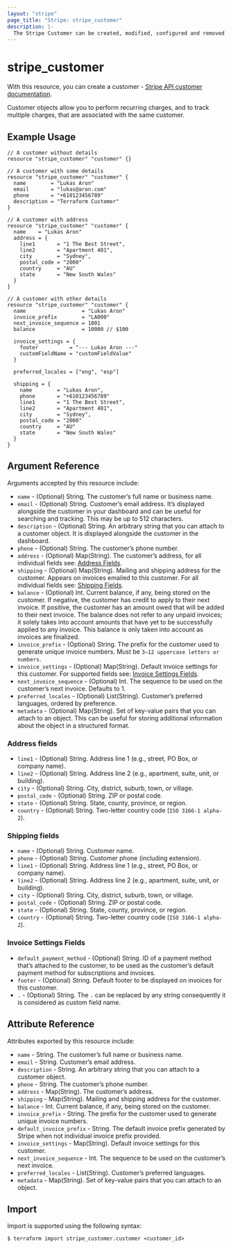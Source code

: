 ```yaml
---
layout: "stripe"
page_title: "Stripe: stripe_customer"
description: |- 
  The Stripe Customer can be created, modified, configured and removed by this resource.
---
```


# stripe_customer

With this resource, you can create a customer - [Stripe API customer documentation](https://stripe.com/docs/api/customers).

Customer objects allow you to perform recurring charges, and to track multiple charges, 
that are associated with the same customer.

## Example Usage

```hcl
// A customer without details
resource "stripe_customer" "customer" {}

// A customer with some details
resource "stripe_customer" "customer" {
  name        = "Lukas Aron"
  email       = "lukas@aron.com"
  phone       = "+610123456789"
  description = "Terraform Customer"
}

// A customer with address
resource "stripe_customer" "customer" {
  name    = "Lukas Aron"
  address = {
    line1       = "1 The Best Street",
    line2       = "Apartment 401",
    city        = "Sydney",
    postal_code = "2000"
    country     = "AU"
    state       = "New South Wales"
  }
}

// A customer with other details
resource "stripe_customer" "customer" {
  name                  = "Lukas Aron"
  invoice_prefix        = "LA000"
  next_invoice_sequence = 1001
  balance               = 10000 // $100

  invoice_settings = {
    footer          = "--- Lukas Aron ---"
    customFieldName = "customFieldValue"
  }

  preferred_locales = ["eng", "esp"]

  shipping = {
    name        = "Lukas Aron",
    phone       = "+610123456789"
    line1       = "1 The Best Street",
    line2       = "Apartment 401",
    city        = "Sydney",
    postal_code = "2000"
    country     = "AU"
    state       = "New South Wales"
  }
}
```

## Argument Reference

Arguments accepted by this resource include:

* `name` - (Optional) String. The customer’s full name or business name.
* `email` - (Optional) String. Customer’s email address. It’s displayed alongside the customer in your dashboard and can be useful for searching and tracking. This may be up to 512 characters.
* `description` - (Optional) String. An arbitrary string that you can attach to a customer object. It is displayed alongside the customer in the dashboard.
* `phone` - (Optional) String. The customer’s phone number.
* `address` - (Optional) Map(String). The customer’s address, for all individual fields see: [Address Fields](#address-fields). 
* `shipping` - (Optional) Map(String). Mailing and shipping address for the customer. Appears on invoices emailed to this customer. For all individual fields see: [Shipping Fields](#shipping-fields).
* `balance` - (Optional) Int. Current balance, if any, being stored on the customer. If negative, the customer has credit to apply to their next invoice. If positive, the customer has an amount owed that will be added to their next invoice. The balance does not refer to any unpaid invoices; it solely takes into account amounts that have yet to be successfully applied to any invoice. This balance is only taken into account as invoices are finalized.
* `invoice_prefix` - (Optional) String. The prefix for the customer used to generate unique invoice numbers. Must be `3–12 uppercase letters or numbers`.
* `invoice_settings` - (Optional) Map(String). Default invoice settings for this customer. For supported fields see: [Invoice Settings Fields](#invoice-settings-fields).
* `next_invoice_sequence` - (Optional) Int. The sequence to be used on the customer’s next invoice. Defaults to 1.
* `preferred_locales` - (Optional) List(String). Customer’s preferred languages, ordered by preference.
* `metadata` - (Optional) Map(String). Set of key-value pairs that you can attach to an object. This can be useful for storing additional information about the object in a structured format.

### Address fields
* `line1` - (Optional) String. Address line 1 (e.g., street, PO Box, or company name).
* `line2` - (Optional) String. Address line 2 (e.g., apartment, suite, unit, or building).
* `city` - (Optional) String. City, district, suburb, town, or village.
* `postal_code` - (Optional) String. ZIP or postal code.
* `state` - (Optional) String. State, county, province, or region.
* `country` - (Optional) String. Two-letter country code (`ISO 3166-1 alpha-2`).

### Shipping fields
* `name` - (Optional) String. Customer name.
* `phone` - (Optional) String. Customer phone (including extension).
* `line1` - (Optional) String. Address line 1 (e.g., street, PO Box, or company name).
* `line2` - (Optional) String. Address line 2 (e.g., apartment, suite, unit, or building).
* `city` - (Optional) String. City, district, suburb, town, or village.
* `postal_code` - (Optional) String. ZIP or postal code.
* `state` - (Optional) String. State, county, province, or region.
* `country` - (Optional) String. Two-letter country code (`ISO 3166-1 alpha-2`).

### Invoice Settings Fields
* `default_payment_method` - (Optional) String. ID of a payment method that’s attached to the customer, to be used as the customer’s default payment method for subscriptions and invoices.
* `footer` - (Optional) String. Default footer to be displayed on invoices for this customer.
* `.` - (Optional) String. The `.` can be replaced by any string consequently it is considered as custom field name. 

## Attribute Reference

Attributes exported by this resource include:

* `name` - String. The customer’s full name or business name.
* `email` - String. Customer’s email address.
* `description` - String. An arbitrary string that you can attach to a customer object.
* `phone` - String. The customer’s phone number.
* `address` - Map(String). The customer’s address.
* `shipping` - Map(String). Mailing and shipping address for the customer.
* `balance` - Int. Current balance, if any, being stored on the customer. 
* `invoice_prefix` - String. The prefix for the customer used to generate unique invoice numbers.
* `default_invoice_prefix` - String. The default invoice prefix generated by Stripe when not individual invoice prefix provided.
* `invoice_settings` - Map(String). Default invoice settings for this customer.
* `next_invoice_sequence` - Int. The sequence to be used on the customer’s next invoice.
* `preferred_locales` - List(String). Customer’s preferred languages.
* `metadata` - Map(String). Set of key-value pairs that you can attach to an object.

## Import

Import is supported using the following syntax:

```shell
$ terraform import stripe_customer.customer <customer_id>
```